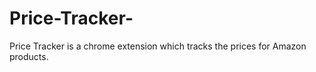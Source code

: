 # Price-Tracker-

Price Tracker is a chrome extension which tracks the prices for Amazon products.

